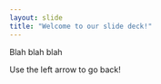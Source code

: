 ```yaml
---
layout: slide
title: "Welcome to our slide deck!"
---
```


Blah blah blah


Use the left arrow to go back!
